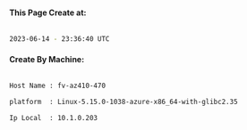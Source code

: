 
   
#### This Page Create at:

```bash

2023-06-14 - 23:36:40 UTC

```

#### Create By Machine:

```bash

Host Name : fv-az410-470

platform  : Linux-5.15.0-1038-azure-x86_64-with-glibc2.35

Ip Local  : 10.1.0.203

```

